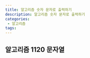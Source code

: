 ```yaml
---
title: 알고리즘 숫자 문자로 출력하기
description: 알고리즘 숫자 문자로 출력하기
categories:
 - 알고리즘  
tags:
---
```

## 알고리즘 1120 문자열
